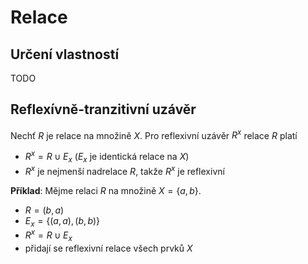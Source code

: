 # Relace

## Určení vlastností

TODO

## Reflexívně-tranzitivní uzávěr

Nechť $R$ je relace na množině $X$. Pro reflexivní uzávěr $R^x$ relace $R$ platí
- $R^x = R \cup E_{x}$ ($E_{x}$ je identická relace na $X$)
- $R^x$ je nejmenší nadrelace $R$, takže $R^x$ je reflexivní

**Příklad**: Mějme relaci $R$ na množině $X = \{ a, b \}$.
- $R = (b, a)$
- $E_{x} = \{ (a, a), (b, b) \}$
- $R^x = R \cup E_{x}$
- přidají se reflexivní relace všech prvků $X$